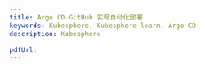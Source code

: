 ```yaml
---
title: Argo CD-GitHub 实现自动化部署
keywords: Kubesphere, Kubesphere learn, Argo CD
description: Kubesphere

pdfUrl:
---
```


